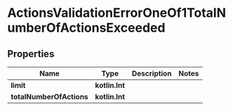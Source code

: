 
# ActionsValidationErrorOneOf1TotalNumberOfActionsExceeded

## Properties
| Name | Type | Description | Notes |
| ------------ | ------------- | ------------- | ------------- |
| **limit** | **kotlin.Int** |  |  |
| **totalNumberOfActions** | **kotlin.Int** |  |  |



